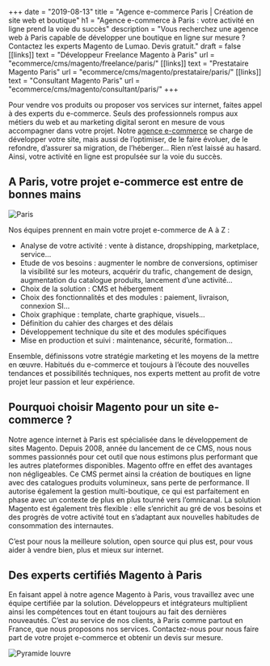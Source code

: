 +++
date = "2019-08-13"
title = "Agence e-commerce Paris | Création de site web et boutique"
h1 = "Agence e-commerce à Paris : votre activité en ligne prend la voie du succès"
description = "Vous recherchez une agence web à Paris capable de développer une boutique en ligne sur mesure ? Contactez les experts Magento de Lumao. Devis gratuit."
draft = false
[[links]]
    text = "Développeur Freelance Magento à Paris"
    url = "ecommerce/cms/magento/freelance/paris/"
[[links]]
    text = "Prestataire Magento Paris"
    url = "ecommerce/cms/magento/prestataire/paris/"
[[links]]
    text = "Consultant Magento Paris"
    url = "ecommerce/cms/magento/consultant/paris/"
+++

Pour vendre vos produits ou proposer vos services sur internet, faites appel à des experts du e-commerce. Seuls des professionnels rompus aux métiers du web et au marketing digital seront en mesure de vous accompagner dans votre projet. Notre [agence e-commerce](/agence-ecom/) se charge de développer votre site, mais aussi de l’optimiser, de le faire évoluer, de le refondre, d’assurer sa migration, de l’héberger… Rien n’est laissé au hasard. Ainsi, votre activité en ligne est propulsée sur la voie du succès.

## A Paris, votre projet e-commerce est entre de bonnes mains

<img class="animate zoomIn margin-auto" src="/images/ville/paris.svg" alt="Paris" />

Nos équipes prennent en main votre projet e-commerce de A à Z :

-	Analyse de votre activité : vente à distance, dropshipping, marketplace, service…
-	Etude de vos besoins : augmenter le nombre de conversions, optimiser la visibilité sur les moteurs, acquérir du trafic, changement de design, augmentation du catalogue produits, lancement d’une activité…
-	Choix de la solution : CMS et hébergement
-	Choix des fonctionnalités et des modules : paiement, livraison, connexion SI…
-	Choix graphique : template, charte graphique, visuels…
-	Définition du cahier des charges et des délais
-	Développement technique du site et des modules spécifiques
-	Mise en production et suivi : maintenance, sécurité, formation…

Ensemble, définissons votre stratégie marketing et les moyens de la mettre en œuvre. Habitués du e-commerce et toujours à l’écoute des nouvelles tendances et possibilités techniques, nos experts mettent au profit de votre projet leur passion et leur expérience.

## Pourquoi choisir Magento pour un site e-commerce ?

Notre agence internet à Paris est spécialisée dans le développement de sites Magento. Depuis 2008, année du lancement de ce CMS, nous nous sommes passionnés pour cet outil que nous estimons plus performant que les autres plateformes disponibles. Magento offre en effet des avantages non négligeables. Ce CMS permet ainsi la création de boutiques en ligne avec des catalogues produits volumineux, sans perte de performance. Il autorise également la gestion multi-boutique, ce qui est parfaitement en phase avec un contexte de plus en plus tourné vers l’omnicanal. La solution Magento est également très flexible : elle s’enrichit au gré de vos besoins et des progrès de votre activité tout en s’adaptant aux nouvelles habitudes de consommation des internautes.

C’est pour nous la meilleure solution, open source qui plus est, pour vous aider à vendre bien, plus et mieux sur internet.

## Des experts certifiés Magento à Paris

En faisant appel à notre agence Magento à Paris, vous travaillez avec une équipe certifiée par la solution. Développeurs et intégrateurs multiplient ainsi les compétences tout en étant toujours au fait des dernières nouveautés. C’est au service de nos clients, à Paris comme partout en France, que nous proposons nos services. Contactez-nous pour nous faire part de votre projet e-commerce et obtenir un devis sur mesure.

<img class="animate zoomIn margin-auto" src="/images/ville/piramide-louvre.jpg" alt="Pyramide louvre" />
